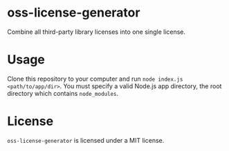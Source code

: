# oss-license-generator
Combine all third-party library licenses into one single license.

# Usage
Clone this repository to your computer and run `node index.js <path/to/app/dir>`.
You must specify a valid Node.js app directory, the root directory which contains `node_modules`.

# License
`oss-license-generator` is licensed under a MIT license.
